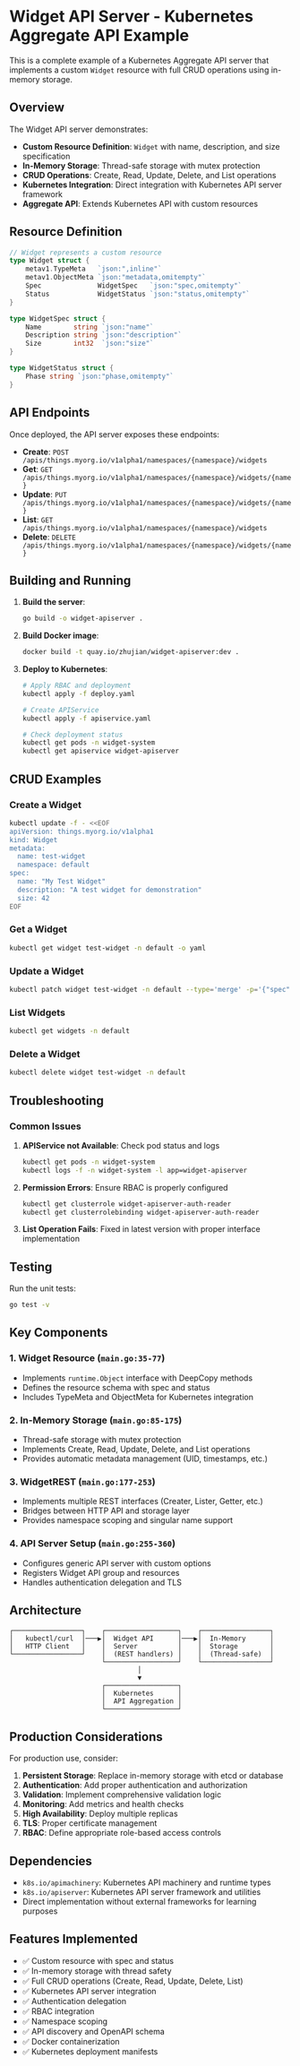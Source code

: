 # Widget API Server - Kubernetes Aggregate API Example

This is a complete example of a Kubernetes Aggregate API server that implements a custom `Widget` resource with full CRUD operations using in-memory storage.

## Overview

The Widget API server demonstrates:
- **Custom Resource Definition**: `Widget` with name, description, and size specification
- **In-Memory Storage**: Thread-safe storage with mutex protection
- **CRUD Operations**: Create, Read, Update, Delete, and List operations
- **Kubernetes Integration**: Direct integration with Kubernetes API server framework
- **Aggregate API**: Extends Kubernetes API with custom resources

## Resource Definition

```go
// Widget represents a custom resource
type Widget struct {
    metav1.TypeMeta   `json:",inline"`
    metav1.ObjectMeta `json:"metadata,omitempty"`
    Spec              WidgetSpec   `json:"spec,omitempty"`
    Status            WidgetStatus `json:"status,omitempty"`
}

type WidgetSpec struct {
    Name        string `json:"name"`
    Description string `json:"description"`
    Size        int32  `json:"size"`
}

type WidgetStatus struct {
    Phase string `json:"phase,omitempty"`
}
```

## API Endpoints

Once deployed, the API server exposes these endpoints:

- **Create**: `POST /apis/things.myorg.io/v1alpha1/namespaces/{namespace}/widgets`
- **Get**: `GET /apis/things.myorg.io/v1alpha1/namespaces/{namespace}/widgets/{name}`
- **Update**: `PUT /apis/things.myorg.io/v1alpha1/namespaces/{namespace}/widgets/{name}`
- **List**: `GET /apis/things.myorg.io/v1alpha1/namespaces/{namespace}/widgets`
- **Delete**: `DELETE /apis/things.myorg.io/v1alpha1/namespaces/{namespace}/widgets/{name}`

## Building and Running

1. **Build the server**:
   ```bash
   go build -o widget-apiserver .
   ```

2. **Build Docker image**:
   ```bash
   docker build -t quay.io/zhujian/widget-apiserver:dev .
   ```

3. **Deploy to Kubernetes**:
   ```bash
   # Apply RBAC and deployment
   kubectl apply -f deploy.yaml

   # Create APIService
   kubectl apply -f apiservice.yaml

   # Check deployment status
   kubectl get pods -n widget-system
   kubectl get apiservice widget-apiserver
   ```

## CRUD Examples

### Create a Widget
```bash
kubectl update -f - <<EOF
apiVersion: things.myorg.io/v1alpha1
kind: Widget
metadata:
  name: test-widget
  namespace: default
spec:
  name: "My Test Widget"
  description: "A test widget for demonstration"
  size: 42
EOF
```

### Get a Widget
```bash
kubectl get widget test-widget -n default -o yaml
```

### Update a Widget
```bash
kubectl patch widget test-widget -n default --type='merge' -p='{"spec":{"size":100}}'
```

### List Widgets
```bash
kubectl get widgets -n default
```

### Delete a Widget
```bash
kubectl delete widget test-widget -n default
```

## Troubleshooting

### Common Issues

1. **APIService not Available**: Check pod status and logs
   ```bash
   kubectl get pods -n widget-system
   kubectl logs -f -n widget-system -l app=widget-apiserver
   ```

2. **Permission Errors**: Ensure RBAC is properly configured
   ```bash
   kubectl get clusterrole widget-apiserver-auth-reader
   kubectl get clusterrolebinding widget-apiserver-auth-reader
   ```

3. **List Operation Fails**: Fixed in latest version with proper interface implementation

## Testing

Run the unit tests:
```bash
go test -v
```

## Key Components

### 1. Widget Resource (`main.go:35-77`)
- Implements `runtime.Object` interface with DeepCopy methods
- Defines the resource schema with spec and status
- Includes TypeMeta and ObjectMeta for Kubernetes integration

### 2. In-Memory Storage (`main.go:85-175`)
- Thread-safe storage with mutex protection
- Implements Create, Read, Update, Delete, and List operations
- Provides automatic metadata management (UID, timestamps, etc.)

### 3. WidgetREST (`main.go:177-253`)
- Implements multiple REST interfaces (Creater, Lister, Getter, etc.)
- Bridges between HTTP API and storage layer
- Provides namespace scoping and singular name support

### 4. API Server Setup (`main.go:255-360`)
- Configures generic API server with custom options
- Registers Widget API group and resources
- Handles authentication delegation and TLS

## Architecture

```
┌─────────────────┐    ┌──────────────────┐    ┌─────────────────┐
│   kubectl/curl  │───▶│  Widget API      │───▶│  In-Memory      │
│   HTTP Client   │    │  Server          │    │  Storage        │
└─────────────────┘    │  (REST handlers) │    │  (Thread-safe)  │
                       └──────────────────┘    └─────────────────┘
                                │
                                ▼
                       ┌──────────────────┐
                       │  Kubernetes      │
                       │  API Aggregation │
                       └──────────────────┘
```

## Production Considerations

For production use, consider:

1. **Persistent Storage**: Replace in-memory storage with etcd or database
2. **Authentication**: Add proper authentication and authorization
3. **Validation**: Implement comprehensive validation logic
4. **Monitoring**: Add metrics and health checks
5. **High Availability**: Deploy multiple replicas
6. **TLS**: Proper certificate management
7. **RBAC**: Define appropriate role-based access controls

## Dependencies

- `k8s.io/apimachinery`: Kubernetes API machinery and runtime types
- `k8s.io/apiserver`: Kubernetes API server framework and utilities
- Direct implementation without external frameworks for learning purposes

## Features Implemented

- ✅ Custom resource with spec and status
- ✅ In-memory storage with thread safety
- ✅ Full CRUD operations (Create, Read, Update, Delete, List)
- ✅ Kubernetes API server integration
- ✅ Authentication delegation
- ✅ RBAC integration
- ✅ Namespace scoping
- ✅ API discovery and OpenAPI schema
- ✅ Docker containerization
- ✅ Kubernetes deployment manifests
